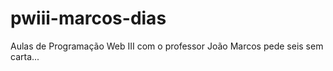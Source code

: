 # pwiii-marcos-dias
Aulas de Programação Web III com o professor João
Marcos pede seis sem carta...

